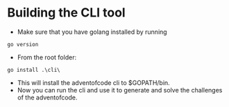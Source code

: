 

# Building the CLI tool
- Make sure that you have golang installed by running 
```pwsh
go version
```
- From the root folder: 
```pwsh
go install .\cli\
```
- This will install the adventofcode cli to $GOPATH/bin.
- Now you can run the cli and use it to generate and solve the challenges of the adventofcode.


